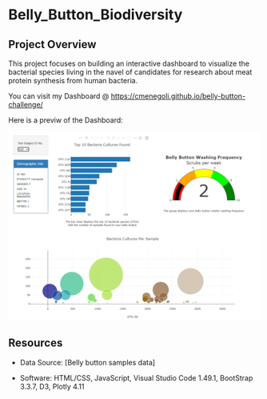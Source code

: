 # Belly_Button_Biodiversity

## Project Overview
This project focuses on building an interactive dashboard to visualize the bacterial species living in the navel of candidates for research about meat protein synthesis from human bacteria. 

You can visit my Dashboard @ https://cmenegoli.github.io/belly-button-challenge/

Here is a previw of the Dashboard:

![Dashboard Preview](images/dashboard.PNG)

## Resources
- Data Source: [Belly button samples data]

- Software: HTML/CSS, JavaScript, Visual Studio Code 1.49.1, BootStrap 3.3.7, D3, Plotly 4.11
